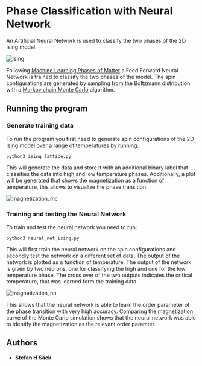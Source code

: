 # Phase Classification with Neural Network

An Artificial Neural Network is used to classify the two phases of the 2D Ising model.  

![Ising](http://mathurl.com/y7ot2vl9.png)

Following [Machine Learning Phases of Matter](https://www.nature.com/articles/nphys4035) a Feed Forward Neural Network 
is trained to classify the two phases of the model. The spin configurations are generated by sampling from the Boltzmann distribution with a [Markov chain Monte Carlo](https://en.wikipedia.org/wiki/Markov_chain_Monte_Carlo) algorithm.
 

## Running the program

### Generate training data

To run the program you first need to generate spin configurations of the 2D Ising model over a range of temperatures by 
running: 

```
python3 ising_lattice.py
```

This will generate the data and store it with an additional binary label that classifies the data into high and low temperature phases.
Additionally, a plot will be generated that shows the magnetization as a function of temperature, this allows to visualize the phase transition.

![magnetization_mc](https://user-images.githubusercontent.com/45107198/48675840-76f4ad80-eb5e-11e8-9520-19a3a14e4294.png)

### Training and testing the Neural Network

To train and test the neural network you need to run:

```
python3 neural_net_ising.py
```
 
This will first train the neural network on the spin configurations and secondly test the network on a different set of data.
The output of the network is plotted as a function of temperature. The output of the network is given by two neurons, one for classifying the high and one for the low temperature phase. The cross over of the two outputs indicates the critical temperature, that was learned form the training data.

![magnetization_nn](https://user-images.githubusercontent.com/45107198/48707308-53ce0a80-ebff-11e8-8d81-445d4fb791b7.png)

This shows that the neural network is able to learn the order parameter of the phase transition with very high accuracy.
Comparing the magnetization curve of the Monte Carlo simulation shows that the neural network was able to identify the magnetization as the relevant order paramter.

## Authors

* **Stefan H Sack** 

